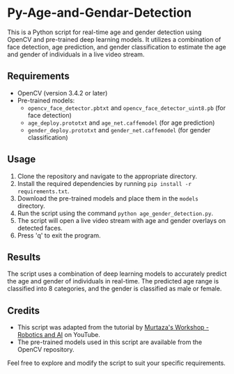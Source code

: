# Py-Age-and-Gendar-Detection

This is a Python script for real-time age and gender detection using OpenCV and pre-trained deep learning models. It utilizes a combination of face detection, age prediction, and gender classification to estimate the age and gender of individuals in a live video stream.

## Requirements

- OpenCV (version 3.4.2 or later)
- Pre-trained models:
  - `opencv_face_detector.pbtxt` and `opencv_face_detector_uint8.pb` (for face detection)
  - `age_deploy.prototxt` and `age_net.caffemodel` (for age prediction)
  - `gender_deploy.prototxt` and `gender_net.caffemodel` (for gender classification)

## Usage

1. Clone the repository and navigate to the appropriate directory.
2. Install the required dependencies by running `pip install -r requirements.txt`.
3. Download the pre-trained models and place them in the `models` directory.
4. Run the script using the command `python age_gender_detection.py`.
5. The script will open a live video stream with age and gender overlays on detected faces.
6. Press 'q' to exit the program.

## Results

The script uses a combination of deep learning models to accurately predict the age and gender of individuals in real-time. The predicted age range is classified into 8 categories, and the gender is classified as male or female.

## Credits

- This script was adapted from the tutorial by [Murtaza's Workshop - Robotics and AI](https://www.youtube.com/c/MurtazasWorkshopRoboticsandAI) on YouTube.
- The pre-trained models used in this script are available from the OpenCV repository.

Feel free to explore and modify the script to suit your specific requirements.
